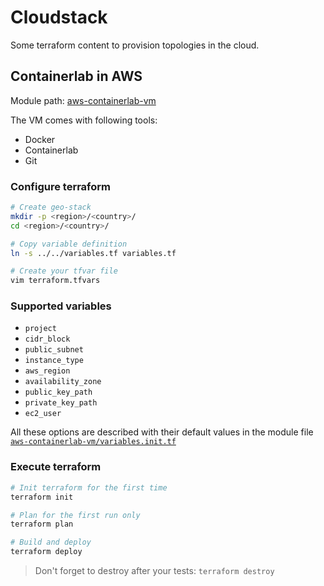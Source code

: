 # Cloudstack

Some terraform content to provision topologies in the cloud.

## Containerlab in AWS

Module path: [aws-containerlab-vm](https://github.com/titom73/aws-containerlab-vm/)

The VM comes with following tools:

- Docker
- Containerlab
- Git

### Configure terraform

```bash
# Create geo-stack
mkdir -p <region>/<country>/
cd <region>/<country>/

# Copy variable definition
ln -s ../../variables.tf variables.tf

# Create your tfvar file
vim terraform.tfvars
```

### Supported variables

- `project`
- `cidr_block`
- `public_subnet`
- `instance_type`
- `aws_region`
- `availability_zone`
- `public_key_path`
- `private_key_path`
- `ec2_user`

All these options are described with their default values in the module file [`aws-containerlab-vm/variables.init.tf`](https://github.com/titom73/aws-containerlab-vm/tree/main/aws-containerlab-vm/variables.init.tf)

### Execute terraform

```bash
# Init terraform for the first time
terraform init

# Plan for the first run only
terraform plan

# Build and deploy
terraform deploy
```

> Don't forget to destroy after your tests: `terraform destroy`
